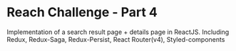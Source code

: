 # Reach Challenge - Part 4
Implementation of a search result page + details page in ReactJS.
Including Redux, Redux-Saga, Redux-Persist, React Router(v4), Styled-components 
